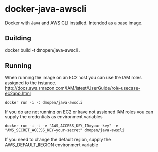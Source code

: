 docker-java-awscli
==================

Docker with Java and AWS CLI installed. Intended as a base image.

Building
--------

docker build -t dmopen/java-awscli .

Running
-------
When running the image on an EC2 host you can use the IAM roles assigned to the instance. http://docs.aws.amazon.com/IAM/latest/UserGuide/role-usecase-ec2app.html
```
docker run -i -t dmopen/java-awscli
```

If you do are not running on EC2 or have not assigned IAM roles you can supply the credentials as environment variables
```
docker run -i -t -e "AWS_ACCESS_KEY_ID=your-key" -e "AWS_SECRET_ACCESS_KEY=your-secret" dmopen/java-awscli
```
If you need to change the default region, supply the AWS_DEFAULT_REGION environment variable
